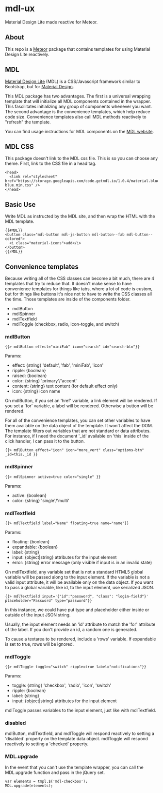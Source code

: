 # mdl-ux #
Material Design Lite made reactive for Meteor.

## About ##
This repo is a [Meteor](https://www.meteor.com/) package that contains templates for using Material Design Lite reactively.

## MDL ##
[Material Design Lite](http://www.getmdl.io/index.html) (MDL) is a CSS/Javascript framework similar to Bootstrap, but for [Material Design](https://www.google.com/design/spec/material-design/introduction.html).

This MDL package has two advantages.  The first is a universal wrapping template that will initialize all MDL components contained in the wrapper.  This fascilitates initializing any group of components whenever you want.
The second advantage is the convenience templates, which help reduce code size.  Convenience templates also call MDL methods reactively to "refresh" the template.

You can find usage instructions for MDL components on the [MDL website](http://www.getmdl.io/index.html).

## MDL CSS ##
This package doesn't link to the MDL css file.  This is so you can choose any theme.  First, link to the CSS file in a head tag.
```
<head>
  <link rel="stylesheet" href="https://storage.googleapis.com/code.getmdl.io/1.0.4/material.blue_grey-blue.min.css" />
</head>
```

## Basic Use ##
Write MDL as instructed by the MDL site, and then wrap the HTML with the MDL template.

```
{{#MDL}}
<button class="mdl-button mdl-js-button mdl-button--fab mdl-button--colored">
  <i class="material-icons">add</i>
</button>
{{/MDL}}
```


## Convenience templates ##
Because writing all of the CSS classes can become a bit much, there are 4 templates that try to reduce that.
It doesn't make sense to have convenience templates for things like tabs, where a lot of code is custom, but for things like buttons
it's nice not to have to write the CSS classes all the time.  Those templates are inside of the components folder.
* mdlButton
* mdlSpinner
* mdlTextfield
* mdlToggle (checkbox, radio, icon-toggle, and switch)



### mdlButton ###
```
{{> mdlButton effect="miniFab" icon="search" id="search-btn"}}
```
Params:
* effect:  {string} 'default', 'fab', 'miniFab', 'icon'
* ripple: {boolean}
* raised: {boolean}
* color: {string} 'primary'/'accent'
* content: {string} text content (for default effect only)
* icon: {string} icon name

On mdlButton, if you set an 'href' variable, a link element will be rendered.  If you set a 'for' variable, a label will be rendered. Otherwise a button will be rendered.

For all of the convenience templates, you can set other variables to have them available on the data object of the template.  It won't affect the DOM.  The template filters out variables that are not standard or data attributes.  For instance, if I need the document '_id' available on 'this' inside of the click handler, I can pass it to the button.
```
{{> mdlButton effect="icon" icon="more_vert" class="options-btn" _id=this._id }}
```



### mdlSpinner ###
```
{{> mdlSpinner active=true color="single" }}
```
Params:
* active: {boolean}
* color: {string} 'single'/'multi'




### mdlTextfield ###
```
{{> mdlTextfield label="Name" floating=true name="name"}}
```
Params:
* floating: {boolean}
* expandable: {boolean}
* label: {string}
* input: {object|string} attributes for the input element
* error: {string} error message (only visible if input is in an invalid state)

On mdlTextfield, any variable set that is not a standard HTML5 global variable will be passed along to the input element.  If the variable is not a valid input attribute, it will be available only on the data object.  If you want to pass a global variable, like id, to the input element, use serialized JSON.

```
{{> mdlTextfield input='{"id":"password", "class": "login-field"}' placeholder="Password" type="password"}}
```
In this instance, we could have put type and placeholder either inside or outside of the input JSON string.

Usually, the input element needs an 'id' attribute to match the 'for' attribute of the label.  If you don't provide an id, a random one is generated.

To cause a textarea to be rendered, include a 'rows' variable.  If expandable is set to true, rows will be ignored.



### mdlToggle ###
```
{{> mdlToggle toggle="switch" ripple=true label="notifications"}}
```
Params:
* toggle: {string} 'checkbox', 'radio', 'icon', 'switch'
* ripple: {boolean}
* label: {string}
* input: {object|string} attributes for the input element

mdlToggle passes variables to the input element, just like with mdlTextfield.



### disabled ###
mdlButton, mdlTextfield, and mdlToggle will respond reactively to setting a 'disabled' property on the template data object.  mdlToggle will respond reactively to setting a 'checked' property.


### MDL.upgrade ###
In the event that you can't use the template wrapper, you can call the MDL.upgrade function and pass in the jQuery set.
```
var elements = tmpl.$('mdl-checkbox');
MDL.upgrade(elements);
```
